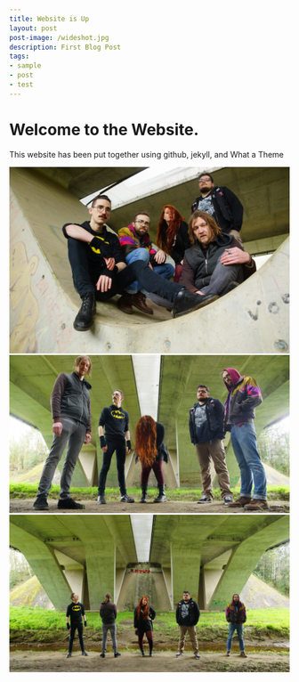 ```yaml
---
title: Website is Up
layout: post
post-image: /wideshot.jpg
description: First Blog Post
tags:
- sample
- post
- test
---
```


# Welcome to the Website. 
This website has been put together using github, jekyll, and What a Theme


![close](/close.jpg)
![wide](/wideshot.jpg)
![wider](/widershot.jpg)
